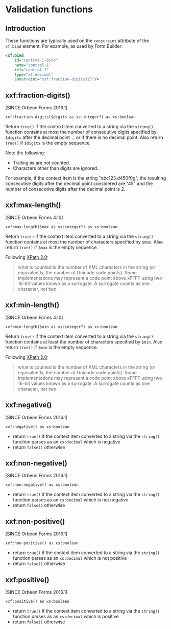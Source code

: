 # Validation functions

<!-- toc -->

## Introduction

These functions are typically used on the `constraint` attribute of the `xf:bind` element. For example, as used by Form Builder:

```xml
<xf:bind
    id="control-1-bind"
    name="control-1"
    ref="control-1"
    type="xf:decimal"
    constraint="xxf:fraction-digits(2)"/>
```

## xxf:fraction-digits()

[SINCE Orbeon Forms 2016.1]

```xpath
xxf:fraction-digits($digits as xs:integer?) as xs:boolean
```

Return `true()` if the context item converted to a string via the `string()` function contains at most the number of consecutive digits
specified by `$digits` after the decimal point `.`, or if there is no decimal point. Also return `true()` if `$digits` is the empty sequence.

Note the following:

- Trailing `0`s are not counted.
- Characters other than digits are ignored.

For example, if the context item is the string "abc123.d450f0g", the resulting consecutive digits after the decimal point considered are "45" and the number of consecutive digits
after the decimal point is 2.

## xxf:max-length()

[SINCE Orbeon Forms 4.10]

```xpath
xxf:max-length($max as xs:integer?) as xs:boolean
```

Return `true()` if the context item converted to a string via the `string()` function contains at most the number of characters
specified by `$max`. Also return `true()` if `$max` is the empty sequence.

Following [XPath 2.0](http://www.w3.org/TR/xpath-functions/#string-types):

> what is counted is the number of XML characters in the string (or equivalently, the number of Unicode code points). Some implementations may represent a code point above xFFFF using two 16-bit values known as a surrogate. A surrogate counts as one character, not two.

## xxf:min-length()

[SINCE Orbeon Forms 4.10]

```xpath
xxf:min-length($min as xs:integer?) as xs:boolean
```

Return `true()` if the context item converted to a string via the `string()` function contains at least the number of characters
specified by `$min`. Also return `true()` if `$min` is the empty sequence.

Following [XPath 2.0](http://www.w3.org/TR/xpath-functions/#string-types):

> what is counted is the number of XML characters in the string (or equivalently, the number of Unicode code points). Some implementations may represent a code point above xFFFF using two 16-bit values known as a surrogate. A surrogate counts as one character, not two.

## xxf:negative()

[SINCE Orbeon Forms 2016.1]

```xpath
xxf:negative() as xs:boolean
```

- return `true()` if the context item converted to a string via the `string()` function parses as an `xs:decimal` which is negative
- return `false()` otherwise

## xxf:non-negative()

[SINCE Orbeon Forms 2016.1]

```xpath
xxf:non-negative() as xs:boolean
```

- return `true()` if the context item converted to a string via the `string()` function parses as an `xs:decimal` which is not negative
- return `false()` otherwise

## xxf:non-positive()

[SINCE Orbeon Forms 2016.1]

```xpath
xxf:non-positive() as xs:boolean
```

- return `true()` if the context item converted to a string via the `string()` function parses as an `xs:decimal` which is not positive
- return `false()` otherwise

## xxf:positive()

[SINCE Orbeon Forms 2016.1]

```xpath
xxf:positive() as xs:boolean
```

- return `true()` if the context item converted to a string via the `string()` function parses as an `xs:decimal` which is positive
- return `false()` otherwise
